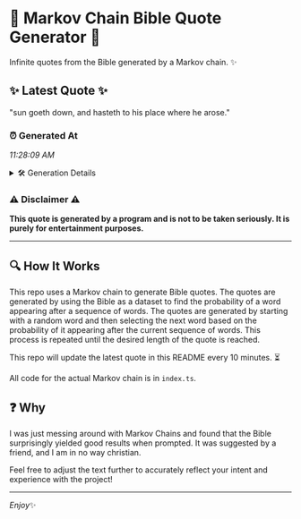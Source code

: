 # 📖 Markov Chain Bible Quote Generator 📖

Infinite quotes from the Bible generated by a Markov chain. ✨

## ✨ Latest Quote ✨
"sun goeth down, and hasteth to his place where he arose."

### ⏰ Generated At
*11:28:09 AM*

<details>
    <summary>🛠️ Generation Details</summary>
    <p>
        <strong>🌱 Seed:</strong> sun<br>
        <strong>🔄 Iterations:</strong> 10<br>
        <strong>📜 Context History:</strong><br>[ sun ]: goeth<br>[ sun, goeth ]: down,<br>[ sun, goeth, down, ]: and<br>[ sun, goeth, down,, and ]: hasteth<br>[ sun, goeth, down,, and, hasteth ]: to<br>[ sun, goeth, down,, and, hasteth, to ]: his<br>[ goeth, down,, and, hasteth, to, his ]: place<br>[ down,, and, hasteth, to, his, place ]: where<br>[ and, hasteth, to, his, place, where ]: he<br>[ hasteth, to, his, place, where, he ]: arose.<br>
    </p>
</details>

### ⚠️ Disclaimer ⚠️
**This quote is generated by a program and is not to be taken seriously. It is purely for entertainment purposes.**

---

## 🔍 How It Works

This repo uses a Markov chain to generate Bible quotes. The quotes are generated by using the Bible as a dataset to find the probability of a word appearing after a sequence of words. The quotes are generated by starting with a random word and then selecting the next word based on the probability of it appearing after the current sequence of words. This process is repeated until the desired length of the quote is reached.

This repo will update the latest quote in this README every 10 minutes. ⏳

All code for the actual Markov chain is in `index.ts`.

## ❓ Why

I was just messing around with Markov Chains and found that the Bible surprisingly yielded good results when prompted. 
It was suggested by a friend, and I am in no way christian.

Feel free to adjust the text further to accurately reflect your intent and experience with the project!

---

*Enjoy*✨

